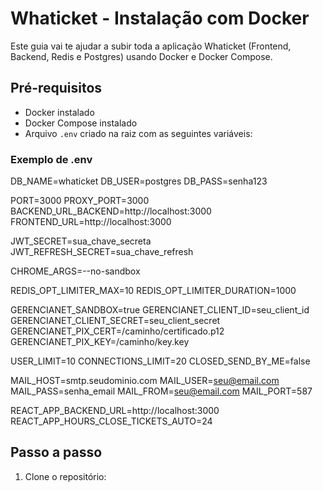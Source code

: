 # Whaticket - Instalação com Docker

Este guia vai te ajudar a subir toda a aplicação Whaticket (Frontend, Backend, Redis e Postgres) usando Docker e Docker Compose.

## Pré-requisitos

- Docker instalado
- Docker Compose instalado
- Arquivo `.env` criado na raiz com as seguintes variáveis:

### Exemplo de .env

DB_NAME=whaticket
DB_USER=postgres
DB_PASS=senha123

PORT=3000
PROXY_PORT=3000
BACKEND_URL_BACKEND=http://localhost:3000
FRONTEND_URL=http://localhost:3000

JWT_SECRET=sua_chave_secreta
JWT_REFRESH_SECRET=sua_chave_refresh

CHROME_ARGS=--no-sandbox

REDIS_OPT_LIMITER_MAX=10
REDIS_OPT_LIMITER_DURATION=1000

GERENCIANET_SANDBOX=true
GERENCIANET_CLIENT_ID=seu_client_id
GERENCIANET_CLIENT_SECRET=seu_client_secret
GERENCIANET_PIX_CERT=/caminho/certificado.p12
GERENCIANET_PIX_KEY=/caminho/key.key

USER_LIMIT=10
CONNECTIONS_LIMIT=20
CLOSED_SEND_BY_ME=false

MAIL_HOST=smtp.seudominio.com
MAIL_USER=seu@email.com
MAIL_PASS=senha_email
MAIL_FROM=seu@email.com
MAIL_PORT=587

REACT_APP_BACKEND_URL=http://localhost:3000
REACT_APP_HOURS_CLOSE_TICKETS_AUTO=24

## Passo a passo

1. Clone o repositório:

